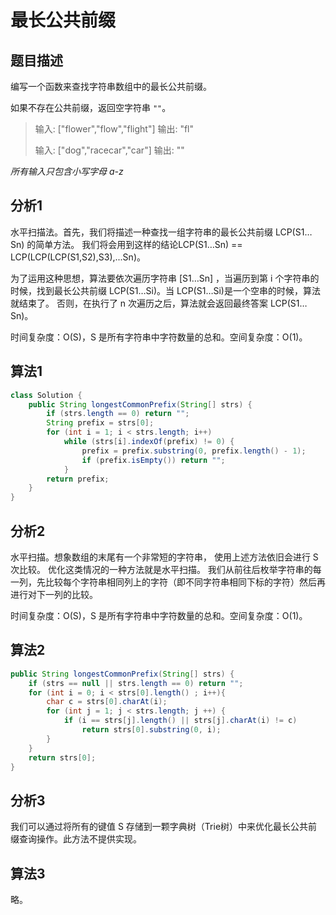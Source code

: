 # 最长公共前缀

## 题目描述

编写一个函数来查找字符串数组中的最长公共前缀。

如果不存在公共前缀，返回空字符串 `""`。

>输入: ["flower","flow","flight"]
>输出: "fl"
>
>输入: ["dog","racecar","car"]
>输出: ""

*所有输入只包含小写字母 a-z*

## 分析1

水平扫描法。首先，我们将描述一种查找一组字符串的最长公共前缀 LCP(S1…Sn) 的简单方法。 我们将会用到这样的结论LCP(S1…Sn) == LCP(LCP(LCP(S1,S2),S3),...Sn)。

为了运用这种思想，算法要依次遍历字符串 [S1…Sn] ，当遍历到第 i 个字符串的时候，找到最长公共前缀 LCP(S1…Si)。当 LCP(S1…Si)是一个空串的时候，算法就结束了。 否则，在执行了 n 次遍历之后，算法就会返回最终答案 LCP(S1…Sn)。

时间复杂度：O(S)，S 是所有字符串中字符数量的总和。空间复杂度：O(1)。

## 算法1

```java
class Solution {
    public String longestCommonPrefix(String[] strs) {
        if (strs.length == 0) return "";
        String prefix = strs[0];
        for (int i = 1; i < strs.length; i++)
            while (strs[i].indexOf(prefix) != 0) {
                prefix = prefix.substring(0, prefix.length() - 1);
                if (prefix.isEmpty()) return "";
            }
        return prefix;
    }
}
```

## 分析2

水平扫描。想象数组的末尾有一个非常短的字符串， 使用上述方法依旧会进行 S​ 次比较。 优化这类情况的一种方法就是水平扫描。 我们从前往后枚举字符串的每一列，先比较每个字符串相同列上的字符（即不同字符串相同下标的字符）然后再进行对下一列的比较。

时间复杂度：O(S)，S 是所有字符串中字符数量的总和。空间复杂度：O(1)。

## 算法2

```java
public String longestCommonPrefix(String[] strs) {
    if (strs == null || strs.length == 0) return "";
    for (int i = 0; i < strs[0].length() ; i++){
        char c = strs[0].charAt(i);
        for (int j = 1; j < strs.length; j ++) {
            if (i == strs[j].length() || strs[j].charAt(i) != c)
                return strs[0].substring(0, i);
        }
    }
    return strs[0];
}

```

## 分析3

我们可以通过将所有的键值 S 存储到一颗字典树（Trie树）中来优化最长公共前缀查询操作。此方法不提供实现。

## 算法3

略。
